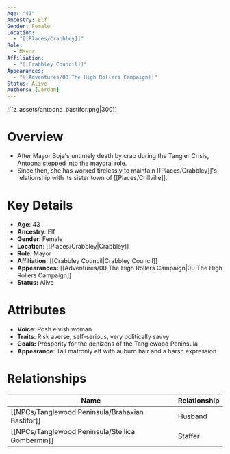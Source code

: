 ```yaml
---
Age: "43"
Ancestry: Elf
Gender: Female
Location:
  - "[[Places/Crabbley]]"
Role:
  - Mayor
Affiliation:
  - "[[Crabbley Council]]"
Appearances:
  - "[[Adventures/00 The High Rollers Campaign]]"
Status: Alive
Authors: [Jordan]
---
```

![[z_assets/antoona_bastifor.png|300]]

# Overview
- After Mayor Boje's untimely death by crab during the Tangler Crisis, Antoona stepped into the mayoral role. 
- Since then, she has worked tirelessly to maintain [[Places/Crabbley]]'s relationship with its sister town of [[Places/Crillville]].

# Key Details
- **Age**: 43
- **Ancestry**: Elf
- **Gender**: Female
- **Location**: [[Places/Crabbley\|Crabbley]]
- **Role**: Mayor
- **Affiliation:** [[Crabbley Council\|Crabbley Council]]
- **Appearances:** [[Adventures/00 The High Rollers Campaign\|00 The High Rollers Campaign]]
- **Status:** Alive

# Attributes
- **Voice**: Posh elvish woman
- **Traits**: Risk averse, self-serious, very politically savvy
- **Goals:** Prosperity for the denizens of the Tanglewood Peninsula
- **Appearance**: Tall matronly elf with auburn hair and a harsh expression

# Relationships

| Name                   | Relationship |
| ---------------------- | ------------ |
| [[NPCs/Tanglewood Peninsula/Brahaxian Bastifor]] | Husband      |
| [[NPCs/Tanglewood Peninsula/Stellica Gombermin]] | Staffer      |

